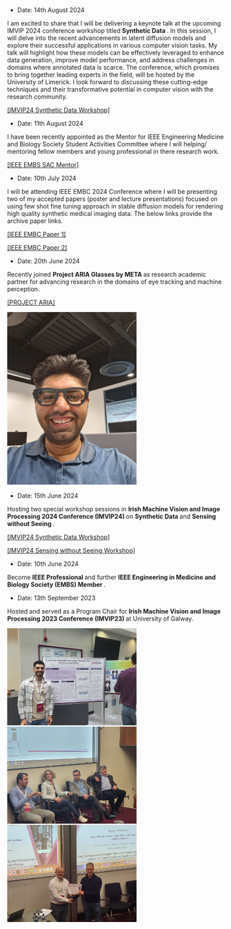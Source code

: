 - Date: 14th August 2024

I am excited to share that I will be delivering a keynote talk at the upcoming IMVIP 2024 conference workshop titled <strong>Synthetic Data </strong>. In this session, I will delve into the recent advancements in latent diffusion models and explore their successful applications in various computer vision tasks. My talk will highlight how these models can be effectively leveraged to enhance data generation, improve model performance, and address challenges in domains where annotated data is scarce. The conference, which promises to bring together leading experts in the field, will be hosted by the University of Limerick. I look forward to discussing these cutting-edge techniques and their transformative potential in computer vision with the research community.

 </strong> [[IMVIP24 Synthetic Data Workshop]](https://sites.google.com/view/imvip2024/special-sessions/workshop-synthetic-data)

- Date: 11th August 2024

I have been recently appointed as the Mentor for IEEE Engineering Medicine and Biology Society Student Activities Committee where I will helping/ mentoring fellow members and young professional in there research work.

</strong> [[IEEE EMBS SAC Mentor]](https://drive.google.com/file/d/1t82UDKP5FGBjHDLJz3FL0MbHOw3v8IgA/view?usp=drive_link)

- Date: 10th July 2024

I will be attending IEEE EMBC 2024 Conference where I will be presenting two of my accepted papers (poster and lecture presentations) focused on using few shot fine tuning approach in stable diffusion models for rendering high quality synthetic medical imaging data. The below links provide the archive paper links.

   </strong> [[IEEE EMBC Paper 1]](https://arxiv.org/abs/2401.05159)
 
   </strong> [[IEEE EMBC Paper 2]](https://arxiv.org/abs/2402.06969)
  
- Date: 20th June 2024

Recently joined <strong>Project ARIA Glasses by META </strong> as research academic partner for advancing research in the domains of eye tracking and machine perception.

  </strong> [[PROJECT ARIA]](https://www.projectaria.com/)

  <img src="/static/assets/img/Aria.jpeg" alt="drawing" width="300"/>

  <br>

- Date: 15th June 2024

Hosting two special workshop sessions in <strong>Irish Machine Vision and Image Processing 2024 Conference (IMVIP24) </strong> on <strong>Synthetic Data </strong> and <strong>Sensing without Seeing </strong>. 

  </strong> [[IMVIP24 Synthetic Data Workshop]](https://sites.google.com/view/imvip2024/special-sessions/workshop-synthetic-data)
  
  </strong> [[IMVIP24 Sensing without Seeing Workshop]](https://sites.google.com/view/imvip2024/special-sessions/workshop-sensing-without-seeing)

 - Date: 10th June 2024

 Become <strong>IEEE Professional </strong> and further <strong>IEEE Engineering in Medicine and Biology Society (EMBS) Member </strong>.
  
- Date: 13th September 2023
  
Hosted and served as a Program Chair for <strong>Irish Machine Vision and Image Processing 2023 Conference (IMVIP23) </strong> at University of Galway.
  
  <img src="/static/assets/img/IMVIP23-5.jpg" alt="drawing" width="300"/>
  <img src="/static/assets/img/IMVIP23-6.jpg" alt="drawing" width="300"/>
  <img src="/static/assets/img/IMVIP23-7.jpg" alt="drawing" width="300"/>
  
  

